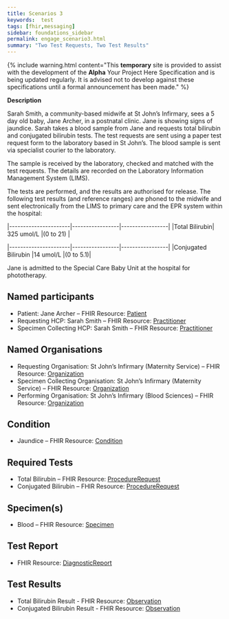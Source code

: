 ```yaml
---
title: Scenarios 3 
keywords:  test
tags: [fhir,messaging]
sidebar: foundations_sidebar
permalink: engage_scenario3.html
summary: "Two Test Requests, Two Test Results"
---
```


{% include warning.html content="This **temporary** site is provided to assist with the development of the **Alpha** Your Project Here Specification and is being updated regularly. It is advised not to develop against these specifications until a formal announcement has been made." %}

**Description**

Sarah Smith, a community-based midwife at St John’s Infirmary, sees a 5 day old baby, Jane Archer, in a postnatal clinic. Jane is showing signs of jaundice. Sarah takes a blood sample from Jane and requests total bilirubin and conjugated bilirubin tests. 
The test requests are sent using a paper test request form to the laboratory based in St John’s. The blood sample is sent via specialist courier to the laboratory.

The sample is received by the laboratory, checked and matched with the test requests. The details are recorded on the Laboratory Information Management System (LIMS). 

The tests are performed, and the results are authorised for release. The following test results (and reference ranges) are phoned to the midwife and sent electronically from the LIMS to primary care and the EPR system within the hospital:

|----------------------|-----------------|-----------------|
|Total Bilirubin|	325 umol/L	|(0 to 21) |

|----------------------|-----------------|-----------------|
|Conjugated Bilirubin	|14 umol/L	|(0 to 5.1)|

Jane is admitted to the Special Care Baby Unit at the hospital for phototherapy.

## Named participants ##

- Patient: Jane Archer – FHIR Resource: [Patient](https://fhir.hl7.org.uk/STU3/StructureDefinition/CareConnect-Patient-1)
- Requesting HCP: Sarah Smith  – FHIR Resource: [Practitioner](https://fhir.hl7.org.uk/STU3/StructureDefinition/CareConnect-Practitioner-1)
- Specimen Collecting HCP: Sarah Smith – FHIR Resource: [Practitioner](https://fhir.hl7.org.uk/STU3/StructureDefinition/CareConnect-Practitioner-1)

## Named Organisations ##

- Requesting Organisation: St John’s Infirmary (Maternity Service)  – FHIR Resource: [Organization](https://fhir.hl7.org.uk/STU3/StructureDefinition/CareConnect-Organization-1)
- Specimen Collecting Organisation: St John’s Infirmary (Maternity Service) – FHIR Resource: [Organization](https://fhir.hl7.org.uk/STU3/StructureDefinition/CareConnect-Organization-1)
- Performing Organisation: St John’s Infirmary (Blood Sciences) – FHIR Resource: [Organization](https://fhir.hl7.org.uk/STU3/StructureDefinition/CareConnect-Organization-1)

## Condition ##

- Jaundice  – FHIR Resource: [Condition](https://fhir.hl7.org.uk/STU3/StructureDefinition/CareConnect-Condition-1)

## Required Tests ##

- Total Bilirubin – FHIR Resource: [ProcedureRequest](https://fhir.hl7.org.uk/STU3/StructureDefinition/CareConnect-ProcedureRequest-1)
- Conjugated Bilirubin  – FHIR Resource: [ProcedureRequest](https://fhir.hl7.org.uk/STU3/StructureDefinition/CareConnect-ProcedureRequest-1)

## Specimen(s) ##

- Blood – FHIR Resource: [Specimen](https://fhir.hl7.org.uk/STU3/StructureDefinition/CareConnect-Specimen-1)

## Test Report ##

- FHIR Resource: [DiagnosticReport](https://fhir.hl7.org.uk/STU3/StructureDefinition/CareConnect-DiagnosticReport-1)

## Test Results ##

- Total Bilirubin Result - FHIR Resource: [Observation](https://fhir.hl7.org.uk/STU3/StructureDefinition/CareConnect-Observation-1)
- Conjugated Bilirubin Result - FHIR Resource: [Observation](https://fhir.hl7.org.uk/STU3/StructureDefinition/CareConnect-Observation-1)



